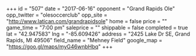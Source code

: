 +++
id = "507"
date = "2017-06-16"
opponent = "Grand Rapids Ole"
opp_twitter = "olesoccerclub"
opp_site = "http://www.latican.com/grandrapidsole"
home = false
price = ""
game_time = "7:00 pm"
saleprice = ""
shippable = false
completed = true
lat = "42.947583"
lng = "-85.609426"
address = "2425 Lake Dr SE, Grand Rapids, MI 49506"
field_name = "Mehney Field"
google_map = "https://goo.gl/maps/myG46wnbHbq"
+++
